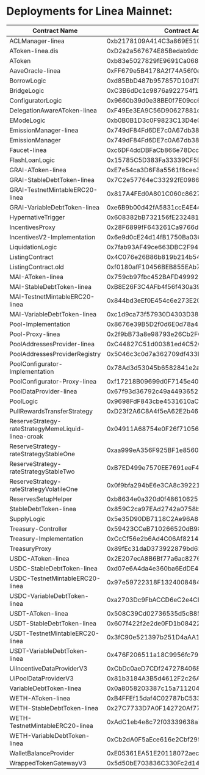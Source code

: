 # Deployments for Linea Mainnet:


| Contract Name                                      | Contract Address                           |
|----------------------------------------------------|--------------------------------------------|
| ACLManager-linea                                   | 0xb2178109A414C3a869E5104283Fcf1a18923D0B8 |
| AToken-linea.dis                                   | 0xD2a2a567674E85Bedab9dcC402bCae6C4E0aaBb8 |
| AToken                                             | 0xb83e5027829fE9691Ca0688012bcf1189176E1b5 |
| AaveOracle-linea                                   | 0xFF679e5B4178A2f74A56f0e2c0e1FA1C80579385 |
| BorrowLogic                                        | 0xd85BbD487b957857D10d7D96F3a08f6BAb55F7E3 |
| BridgeLogic                                        | 0xC3B6dDc1c9876a922754f1d01D18893C7956A74D |
| ConfiguratorLogic                                  | 0x9660b39d0e38BE0f7E09cc6C516bd335746262ee |
| DelegationAwareAToken-linea                        | 0xF49Ee3EA9C56D90627881d88004aaBDFc44Fd82c |
| EModeLogic                                         | 0xb0B0B1D3c0F9823C13D4e0481e86387BaFF452A2 |
| EmissionManager-linea                              | 0x749dF84Fd6DE7c0A67db3827e5118259ed3aBBa5 |
| EmissionManager                                    | 0x749dF84Fd6DE7c0A67db3827e5118259ed3aBBa5 |
| Faucet-linea                                       | 0xc6DF4ddDBFaCb866e78Dcc01b813A41C15A08C10 |
| FlashLoanLogic                                     | 0x15785C5D383Fa33339CF5D5720546C24313BC66D |
| GRAI-AToken-linea                                  | 0xE7e54ca3D6F8a5561f8cee361260E537BDc5bE48 |
| GRAI-StableDebtToken-linea                         | 0x7C2e57764eC33292fE098636AaA5D0357d814d16 |
| GRAI-TestnetMintableERC20-linea                    | 0x817A4FEd0A801C060c8627756b2f21077e80AA26 |
| GRAI-VariableDebtToken-linea                       | 0xe6B9b00d42fA5831ccE4E44D9d6D8C51ba17cd1E |
| HypernativeTrigger                                 | 0x608382bB732156fE2324817b3F45C92325a30e41 |
| IncentivesProxy                                    | 0x28F6899fF643261Ca9766ddc251b359A2d00b945 |
| IncentivesV2-Implementation                        | 0x6e9d0cE24d14fB1750Ba0369e300413B230CA947 |
| LiquidationLogic                                   | 0x7fab93AF49ce663DBC2F94Bc4DEF5C84D6605663 |
| ListingContract                                    | 0x4C076e26B86b819b214b54AB8F26188BDf3Df531 |
| ListingContract.old                                | 0xf0180afF10456BEB855EAb7d62CE8c00EbE7dFaE |
| MAI-AToken-linea                                   | 0x759cb97fbc452BAFD49992BA88d3C5dA4Dd9B0e7 |
| MAI-StableDebtToken-linea                          | 0xB8E26F3C4AFb4f56f430a390Dc3f3b12f8A50B26 |
| MAI-TestnetMintableERC20-linea                     | 0x844bd3eEf0E454c6e273E2061E17308677E35FB4 |
| MAI-VariableDebtToken-linea                        | 0xc1d9ca73f57930D4303D380C5DC668C40B38598B |
| Pool-Implementation                                | 0x8676e39B5D2f0d6E0d78a4208a0cCBc50504972e |
| Pool-Proxy-linea                                   | 0x2f9bB73a8e98793e26Cb2F6C4ad037BDf1C6B269 |
| PoolAddressesProvider-linea                        | 0xC44827C51d00381ed4C52646aeAB45b455d200eB |
| PoolAddressesProviderRegistry                      | 0x5046c3c0d7a362709df433D5431D64973c7f08CB |
| PoolConfigurator-Implementation                    | 0x78Ad3d53045b6582841e2a1a688C52Be2CA2A7a7 |
| PoolConfigurator-Proxy-linea                       | 0xf17218B09699d0F7145e40E771e72130FF616498 |
| PoolDataProvider-linea                             | 0x67f93d36792c49a4493652B91ad4bD59f428AD15 |
| PoolLogic                                          | 0x9698FdF843cbe4531610aC231B0047d9FFc13bC6 |
| PullRewardsTransferStrategy                        | 0xD23f2A6C8A4f5eA62E2b468c89a14ef28EDe2291 |
| ReserveStrategy-rateStrategyMemeLiquid-linea-croak | 0x04911A68754e0F26f710562EfcBd42797d3748eA |
| ReserveStrategy-rateStrategyStableOne              | 0xaa999eA356F925BF1e856038c5D182Ae5E8A4973 |
| ReserveStrategy-rateStrategyStableTwo              | 0xB7ED499e7570EE7691eeF4DF9D708d258DE2B512 |
| ReserveStrategy-rateStrategyVolatileOne            | 0x0f9bfa294bE6e3CA8c39221Bb5DFB88032C8936E |
| ReservesSetupHelper                                | 0xb8634e0a320d0f4861062514a63B659E52A87E21 |
| StableDebtToken-linea                              | 0x859C2ca97EAd2742a0758bc9dD889e9D0e7e84E8 |
| SupplyLogic                                        | 0x5e35D90DB7118C2Ae96A8dE458401986879Bb0EF |
| Treasury-Controller                                | 0x59423CCeB710266520dB98034ff62dD1E2090E10 |
| Treasury-Implementation                            | 0xCcCf56e2b6Ad4C06Af8214781b77Cd98446377Bf |
| TreasuryProxy                                      | 0x89fEc31daD373922879bd6279ccDc3666c5D1b7a |
| USDC-AToken-linea                                  | 0x2E207ecA8B6Bf77a6ac82763EEEd2A94de4f081d |
| USDC-StableDebtToken-linea                         | 0xd07e6A4da4e360ba6EdDE42ce7867051ea4BE024 |
| USDC-TestnetMintableERC20-linea                    | 0x97e59722318F1324008484ACA9C343863792cBf6 |
| USDC-VariableDebtToken-linea                       | 0xa2703Dc9FbACCD6eC2e4CBfa700989D0238133f6 |
| USDT-AToken-linea                                  | 0x508C39Cd02736535d5cB85f3925218E5e0e8F07A |
| USDT-StableDebtToken-linea                         | 0x607f422f2e2de0FD1b084223ED16AE51c2453b06 |
| USDT-TestnetMintableERC20-linea                    | 0x3fC90e521397b251D4aAA1FBeAC7cc32f25E78fa |
| USDT-VariableDebtToken-linea                       | 0x476F206511a18C9956fc79726108a03E647A1817 |
| UiIncentiveDataProviderV3                          | 0xCbDc0aeD7CDf2472784068abEf23a902CafABb98 |
| UiPoolDataProviderV3                               | 0x81b3184A3B5d4612F2c26A53Da8D99474B91B2D2 |
| VariableDebtToken-linea                            | 0x0a8058203387c15a711204908ed9efeD9f76e6A8 |
| WETH-AToken-linea                                  | 0xB4FFEf15daf4C02787bC5332580b838cE39805f5 |
| WETH-StableDebtToken-linea                         | 0x27C7733D7A0F142720Af777E70eBc33CA485d014 |
| WETH-TestnetMintableERC20-linea                    | 0xAdC1eb4e8c72f03339638a7B43b2097FC1AFB6c8 |
| WETH-VariableDebtToken-linea                       | 0xCb2dA0F5aEce616e2Cbf29576CFc795fb15c6133 |
| WalletBalanceProvider                              | 0xE05361EA51E20118072aec0fB0FD178e8b09D69e |
| WrappedTokenGatewayV3                              | 0x5d50bE703836C330Fc2d147a631CDd7bb8D7171c |